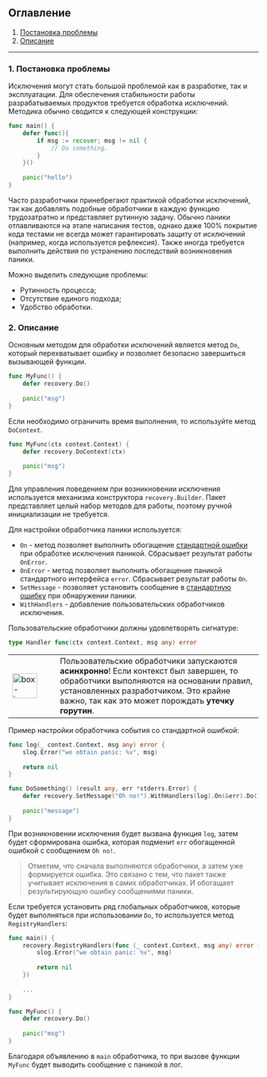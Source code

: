 ## Оглавление
1. [Постановка проблемы](#problem)
2. [Описание](#desc)

---

<a name="problem"></a>
### 1. Постановка проблемы

Исключения могут стать большой проблемой как в разработке, так и эксплуатации. Для обеспечения
стабильности работы разрабатываемых продуктов требуется обработка исключений. Методика обычно сводится
к следующей конструкции:
```go
func main() {
    defer func(){
        if msg := recover; msg != nil {
            // Do something.
        }   	
    }()
	
    panic("hello")
}
```

Часто разработчики принебрегают практикой обработки исключений, так как добавлять подобные обработчики 
в каждую функцию трудозатратно и представляет рутинную задачу. Обычно паники отлавливаются
на этапе написания тестов, однако даже 100% покрытие кода тестами не всегда может гарантировать 
защиту от исключений (например, когда используется рефлексия). Также иногда требуется выполнить
действия по устранению последствий возникновения паники.

Можно выделить следующие проблемы:
* Рутинность процесса;
* Отсутствие единого подхода;
* Удобство обработки.

<a name="desc"></a>
### 2. Описание
Основным методом для обработки исключений является метод `Do`, который перехватывает ошибку и 
позволяет безопасно завершиться вызывающей функции. 
```go
func MyFunc() {
    defer recovery.Do()
    
    panic("msg")	
}
```

Если необходимо ограничить время выполнения, то используйте метод `DoContext`.

```go
func MyFunc(ctx context.Context) {
    defer recovery.DoContext(ctx)
    
    panic("msg")	
}
```

Для управления поведением при возникновении исключения используется механизма конструктора `recovery.Builder`. 
Пакет представляет целый набор методов для работы, поэтому ручной инициализации не требуется. 

Для настройки обработчика паники используется:
* `On` - метод позволяет выполнить обогащение [стандартной ошибки](./../../../stderrs/README.md) 
при обработке исключения паникой. Сбрасывает результат работы `OnError`.
* `OnError` - метод позволяет выполнить обогащение паникой стандартного интерфейса `error`.
Сбрасывает результат работы `On`.
* `SetMessage` - позволяет установить сообщение в [стандартную ошибку](./../../../stderrs/README.md) 
при обнаружении паники.
* `WithHandlers` - добавление пользовательских обработчиков исключения. 

Пользовательские обработчики должны удовлетворять сигнатуре:
```go
type Handler func(ctx context.Context, msg any) error
```

<table cellspacing="0" cellpadding="0">
<tr>
    <td width="80"><img width="50" height="50" src="https://img.icons8.com/bubbles/50/box-important.png" alt="box-important"/></td>
    <td >Пользовательские обработчики запускаются <b>асинхронно</b>! Если контекст был завершен, то обработчики выполняются на основании правил, установленных разработчиком. Это крайне важно, так как это может порождать <b>утечку горутин</b>. </td>
</tr>
</table>



Пример настройки обработчика события со стандартной ошибкой:
```go
func log(_ context.Context, msg any) error {
	slog.Error("we obtain panic: %v", msg)
	
	return nil
}

func DoSomething() (result any, err *stderrs.Error) {
	defer recovery.SetMessage("Oh no!").WithHandlers(log).On(&err).Do()
	
	panic("message")
}
```

При возникновении исключения будет вызвана функция `log`, затем будет сформирована ошибка, которая
подменит `err` обогащенной ошибкой с сообщением `Oh no!`.

> Отметим, что сначала выполняются обработчики, а затем уже формируется ошибка.
> Это связано с тем, что пакет также учитывает исключения в самих обработчиках. 
> И обогащает результирующую ошибку сообщениями паники.

Если требуется установить ряд глобальных обработчиков, которые будет выполняться при использовании `Do`,
то используется метод `RegistryHandlers`:

```go
func main() {	
    recovery.RegistryHandlers(func (_ context.Context, msg any) error {
        slog.Error("we obtain panic: %v", msg)
        
        return nil
    })
	
    ...
}

func MyFunc() {
    defer recovery.Do()
    
    panic("msg")
}
```
Благодаря объявлению в `main` обработчика, то при вызове функции `MyFunc` будет выводить 
сообщение с паникой в лог. 
